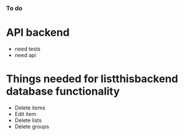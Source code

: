 ### To do

# API backend

- need tests
- need api

# Things needed for listthisbackend database functionality

- Delete items
- Edit item
- Delete lists
- Delete groups
